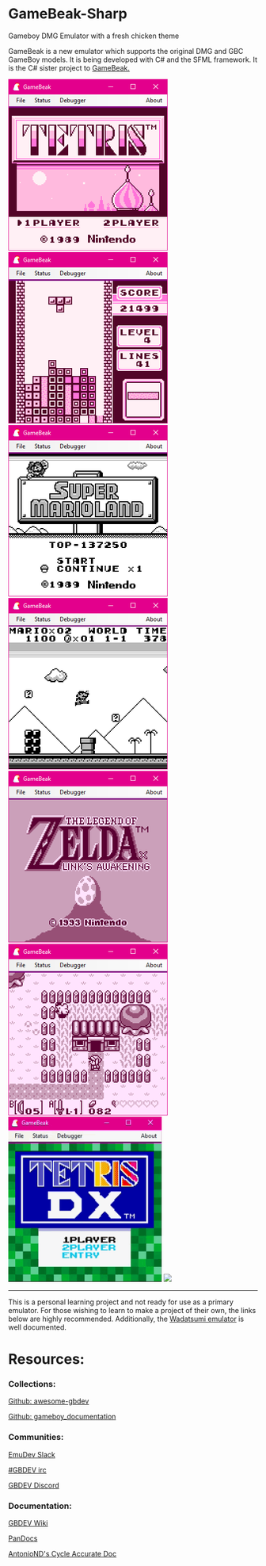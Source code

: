 # GameBeak-Sharp
Gameboy DMG Emulator with a fresh chicken theme

GameBeak is a new emulator which supports the original DMG and GBC GameBoy models. It is being developed with C# and the SFML framework. It is the C# sister project to [GameBeak.](https://github.com/Daniel-McCarthy/GameBeak)

![ ](https://github.com/Daniel-McCarthy/GameBeak-Sharp/blob/master/Preview%20Images/GameBeak%20Preview-1.png)
![ ](https://github.com/Daniel-McCarthy/GameBeak-Sharp/blob/master/Preview%20Images/GameBeak%20Preview-2.png)
![ ](https://github.com/Daniel-McCarthy/GameBeak-Sharp/blob/master/Preview%20Images/GameBeak%20Preview-3.png)
![ ](https://github.com/Daniel-McCarthy/GameBeak-Sharp/blob/master/Preview%20Images/GameBeak%20Preview-4.png)
![ ](https://github.com/Daniel-McCarthy/GameBeak-Sharp/blob/master/Preview%20Images/GameBeak%20Preview-5.png)
![ ](https://github.com/Daniel-McCarthy/GameBeak-Sharp/blob/master/Preview%20Images/GameBeak%20Preview-6.png)
![ ](https://github.com/Daniel-McCarthy/GameBeak-Sharp/blob/master/Preview%20Images/GameBeak%20Preview-7.gif)
![ ](https://github.com/Daniel-McCarthy/GameBeak-Sharp/blob/master/Preview%20Images/GameBeak%20Preview-8.gif)

---
This is a personal learning project and not ready for use as a primary emulator.
For those wishing to learn to make a project of their own, the links below are highly
recommended. Additionally, the [Wadatsumi emulator](https://github.com/mehcode/wadatsumi) is well documented.

# Resources:

### Collections:
[Github: awesome-gbdev](https://github.com/avivace/awesome-gbdev)

[Github: gameboy_documentation](https://github.com/h3nnn4n/gameboy_documentation)

### Communities:
[EmuDev Slack](https://emudev.slack.com/)

[#GBDEV irc](https://kiwiirc.com/client/irc.efnet.org/gbdev)

[GBDEV Discord](https://discord.gg/gpBxq85)

### Documentation:
[GBDEV Wiki](http://gbdev.gg8.se/wiki/articles/Main_Page)

[PanDocs](http://bgb.bircd.org/pandocs.htm)

[AntonioND's Cycle Accurate Doc](https://github.com/AntonioND/giibiiadvance/blob/master/docs/TCAGBD.pdf)
